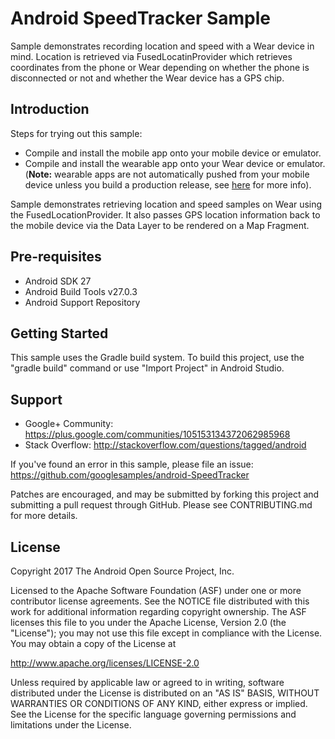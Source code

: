 
Android SpeedTracker Sample
===================================

Sample demonstrates recording location and speed with a Wear device in mind. Location is
            retrieved via FusedLocatinProvider which retrieves coordinates from the phone or Wear
            depending on whether the phone is disconnected or not and whether the Wear device has a
            GPS chip.

Introduction
------------

Steps for trying out this sample:
* Compile and install the mobile app onto your mobile device or emulator.
* Compile and install the wearable app onto your Wear device or emulator.
(**Note:** wearable apps are not automatically pushed from your mobile device
unless you build a production release, see [here][1] for more info).

Sample demonstrates retrieving location and speed samples on Wear using the FusedLocationProvider.
It also passes GPS location information back to the mobile device via the Data Layer to be rendered
on a Map Fragment.

[1]: https://developer.android.com/training/wearables/apps/creating.html#Install

Pre-requisites
--------------

- Android SDK 27
- Android Build Tools v27.0.3
- Android Support Repository

Getting Started
---------------

This sample uses the Gradle build system. To build this project, use the
"gradle build" command or use "Import Project" in Android Studio.

Support
-------

- Google+ Community: https://plus.google.com/communities/105153134372062985968
- Stack Overflow: http://stackoverflow.com/questions/tagged/android

If you've found an error in this sample, please file an issue:
https://github.com/googlesamples/android-SpeedTracker

Patches are encouraged, and may be submitted by forking this project and
submitting a pull request through GitHub. Please see CONTRIBUTING.md for more details.

License
-------

Copyright 2017 The Android Open Source Project, Inc.

Licensed to the Apache Software Foundation (ASF) under one or more contributor
license agreements.  See the NOTICE file distributed with this work for
additional information regarding copyright ownership.  The ASF licenses this
file to you under the Apache License, Version 2.0 (the "License"); you may not
use this file except in compliance with the License.  You may obtain a copy of
the License at

http://www.apache.org/licenses/LICENSE-2.0

Unless required by applicable law or agreed to in writing, software
distributed under the License is distributed on an "AS IS" BASIS, WITHOUT
WARRANTIES OR CONDITIONS OF ANY KIND, either express or implied.  See the
License for the specific language governing permissions and limitations under
the License.
